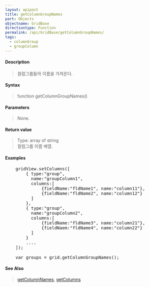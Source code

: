 ```yaml
---
layout: apipost
title: getColumnGroupNames
part: Objects
objectname: GridBase
directiontype: Function
permalink: /api/GridBase/getColumnGroupNames/
tags:
  - columnGroup
  - groupColumn
---
```



#### Description

> 컬럼그룹들의 이름을 가져온다.

#### Syntax

> function getColumnGroupNames()

#### Parameters

> None.

#### Return value

> Type: array of string  
> 컬럼그룹 이름 배열.

#### Examples 

<pre class="prettyprint">
    gridView.setColumns([
    	{ type:"group",
    	  name:"groupColumn1",
    	  columns:[
    	      {fieldName:"fldName1", name:"column11"},
    	      {fieldName:"fldName2", name:"column12"}
    	  ]
    	},
    	{ type:"group",
    	  name:"groupColumn2",
    	  columns:[
    	      {fieldName:"fldName3", name:"column21"},
    	      {fieldNaem:"fldName4", name:"column22"}
    	  ]
    	}
        ....
    ]);

    var groups = grid.getColumnGroupNames();
</pre>

#### See Also
> [getColumnNames](/api/GridBase/getColumnNames), [getColumns](/api/GridBase/getColumns)